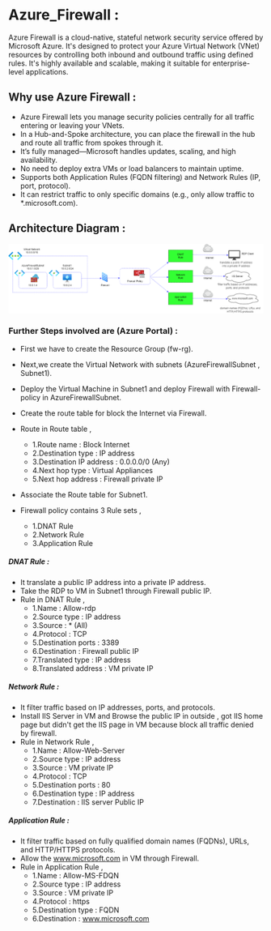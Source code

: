 # Azure_Firewall :
Azure Firewall is a cloud-native, stateful network security service offered by Microsoft Azure. It's designed to protect your Azure Virtual Network (VNet) resources by controlling both inbound and outbound traffic using defined rules. It's highly available and scalable, making it suitable for enterprise-level applications.

## Why use Azure Firewall :
- Azure Firewall lets you manage security policies centrally for all traffic entering or leaving your VNets.
- In a Hub-and-Spoke architecture, you can place the firewall in the hub and route all traffic from spokes through it.
- It’s fully managed—Microsoft handles updates, scaling, and high availability.
- No need to deploy extra VMs or load balancers to maintain uptime.
- Supports both Application Rules (FQDN filtering) and Network Rules (IP, port, protocol).
- It can restrict traffic to only specific domains (e.g., only allow traffic to *.microsoft.com).

## Architecture Diagram :
![Fw](Images/firewall.png)

### Further Steps involved are (Azure Portal) :

- First we have to create the Resource Group (fw-rg).
- Next,we create the Virtual Network with subnets (AzureFirewallSubnet , Subnet1).
- Deploy the Virtual Machine in Subnet1 and deploy Firewall with Firewall-policy in AzureFirewallSubnet.
- Create the route table for block the Internet via Firewall.
- Route in Route table ,
  - 1.Route name : Block Internet
  - 2.Destination type : IP address
  - 3.Destination IP address : 0.0.0.0/0 (Any)
  - 4.Next hop type : Virtual Appliances
  - 5.Next hop address : Firewall private IP

- Associate the Route table for Subnet1.
- Firewall policy contains 3 Rule sets ,
  - 1.DNAT Rule
  - 2.Network Rule
  - 3.Application Rule

##### DNAT Rule :
- It translate a public IP address into a private IP address.
- Take the RDP to VM in Subnet1 through Firewall public IP.
- Rule in DNAT Rule ,
  - 1.Name : Allow-rdp
  - 2.Source type : IP address
  - 3.Source : * (All)
  - 4.Protocol : TCP
  - 5.Destination ports : 3389
  - 6.Destination : Firewall public IP
  - 7.Translated type : IP address
  - 8.Translated address : VM private IP

##### Network Rule :
- It filter traffic based on IP addresses, ports, and protocols.
- Install IIS Server in VM and Browse the public IP in outside , got IIS home page but didn't get the IIS page in VM because block all traffic denied by firewall.
- Rule in Network Rule ,
  - 1.Name : Allow-Web-Server
  - 2.Source type : IP address
  - 3.Source : VM private IP
  - 4.Protocol : TCP
  - 5.Destination ports : 80
  - 6.Destination type : IP address
  - 7.Destination : IIS server Public IP

##### Application Rule :
- It filter traffic based on fully qualified domain names (FQDNs), URLs, and HTTP/HTTPS protocols.
- Allow the www.microsoft.com in VM through Firewall.
- Rule in Application Rule ,
  - 1.Name : Allow-MS-FDQN
  - 2.Source type : IP address
  - 3.Source : VM private IP
  - 4.Protocol : https
  - 5.Destination type : FQDN
  - 6.Destination : www.microsoft.com